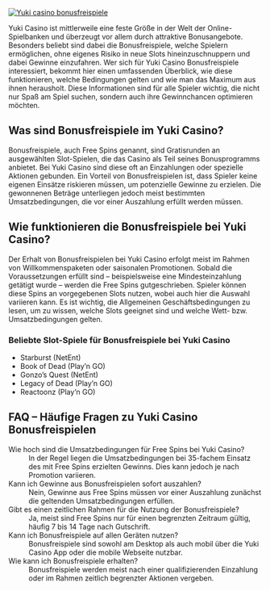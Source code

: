 [![Yuki casino bonusfreispiele](https://123-caf.pages.dev/gitsignup.png)](https://vrmoo.ru/Bt82HjjY)

<p>Yuki Casino ist mittlerweile eine feste Größe in der Welt der Online-Spielbanken und überzeugt vor allem durch attraktive Bonusangebote. Besonders beliebt sind dabei die Bonusfreispiele, welche Spielern ermöglichen, ohne eigenes Risiko in neue Slots hineinzuschnuppern und dabei Gewinne einzufahren. Wer sich für Yuki Casino Bonusfreispiele interessiert, bekommt hier einen umfassenden Überblick, wie diese funktionieren, welche Bedingungen gelten und wie man das Maximum aus ihnen herausholt. Diese Informationen sind für alle Spieler wichtig, die nicht nur Spaß am Spiel suchen, sondern auch ihre Gewinnchancen optimieren möchten.</p>  <h2>Was sind Bonusfreispiele im Yuki Casino?</h2> <p>Bonusfreispiele, auch Free Spins genannt, sind Gratisrunden an ausgewählten Slot-Spielen, die das Casino als Teil seines Bonusprogramms anbietet. Bei Yuki Casino sind diese oft an Einzahlungen oder spezielle Aktionen gebunden. Ein Vorteil von Bonusfreispielen ist, dass Spieler keine eigenen Einsätze riskieren müssen, um potenzielle Gewinne zu erzielen. Die gewonnenen Beträge unterliegen jedoch meist bestimmten Umsatzbedingungen, die vor einer Auszahlung erfüllt werden müssen.</p>  <h2>Wie funktionieren die Bonusfreispiele bei Yuki Casino?</h2> <p>Der Erhalt von Bonusfreispielen bei Yuki Casino erfolgt meist im Rahmen von Willkommenspaketen oder saisonalen Promotionen. Sobald die Voraussetzungen erfüllt sind – beispielsweise eine Mindesteinzahlung getätigt wurde – werden die Free Spins gutgeschrieben. Spieler können diese Spins an vorgegebenen Slots nutzen, wobei auch hier die Auswahl variieren kann. Es ist wichtig, die Allgemeinen Geschäftsbedingungen zu lesen, um zu wissen, welche Slots geeignet sind und welche Wett- bzw. Umsatzbedingungen gelten.</p>  <h3>Beliebte Slot-Spiele für Bonusfreispiele bei Yuki Casino</h3> <ul>   <li>Starburst (NetEnt)</li>   <li>Book of Dead (Play’n GO)</li>   <li>Gonzo’s Quest (NetEnt)</li>   <li>Legacy of Dead (Play’n GO)</li>   <li>Reactoonz (Play’n GO)</li> </ul>  <h2>FAQ – Häufige Fragen zu Yuki Casino Bonusfreispielen</h2> <dl>   <dt>Wie hoch sind die Umsatzbedingungen für Free Spins bei Yuki Casino?</dt>   <dd>In der Regel liegen die Umsatzbedingungen bei 35-fachem Einsatz des mit Free Spins erzielten Gewinns. Dies kann jedoch je nach Promotion variieren.</dd>      <dt>Kann ich Gewinne aus Bonusfreispielen sofort auszahlen?</dt>   <dd>Nein, Gewinne aus Free Spins müssen vor einer Auszahlung zunächst die geltenden Umsatzbedingungen erfüllen.</dd>      <dt>Gibt es einen zeitlichen Rahmen für die Nutzung der Bonusfreispiele?</dt>   <dd>Ja, meist sind Free Spins nur für einen begrenzten Zeitraum gültig, häufig 7 bis 14 Tage nach Gutschrift.</dd>      <dt>Kann ich Bonusfreispiele auf allen Geräten nutzen?</dt>   <dd>Bonusfreispiele sind sowohl am Desktop als auch mobil über die Yuki Casino App oder die mobile Webseite nutzbar.</dd>        <dt>Wie kann ich Bonusfreispiele erhalten?</dt>   <dd>Bonusfreispiele werden meist nach einer qualifizierenden Einzahlung oder im Rahmen zeitlich begrenzter Aktionen vergeben.</dd> </dl>